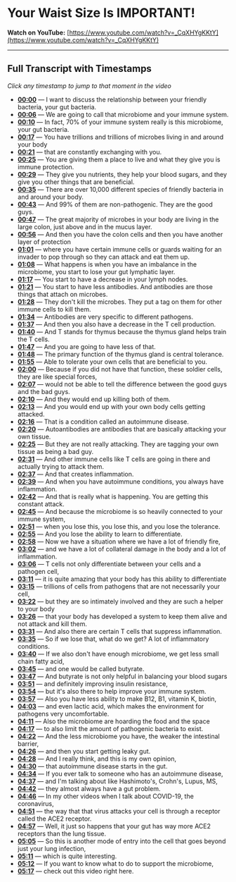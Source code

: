 # Your Waist Size Is IMPORTANT!

**Watch on YouTube:** [https://www.youtube.com/watch?v=_CqXHYgKKtY](https://www.youtube.com/watch?v=_CqXHYgKKtY)

---

## Full Transcript with Timestamps

*Click any timestamp to jump to that moment in the video*

- **[00:00](https://www.youtube.com/watch?v=_CqXHYgKKtY&t=0s)** — I want to discuss the relationship between your friendly bacteria, your gut bacteria.
- **[00:06](https://www.youtube.com/watch?v=_CqXHYgKKtY&t=6s)** — We are going to call that microbiome and your immune system.
- **[00:10](https://www.youtube.com/watch?v=_CqXHYgKKtY&t=10s)** — In fact, 70% of your immune system really is this microbiome, your gut bacteria.
- **[00:17](https://www.youtube.com/watch?v=_CqXHYgKKtY&t=17s)** — You have trillions and trillions of microbes living in and around your body
- **[00:21](https://www.youtube.com/watch?v=_CqXHYgKKtY&t=21s)** — that are constantly exchanging with you.
- **[00:25](https://www.youtube.com/watch?v=_CqXHYgKKtY&t=25s)** — You are giving them a place to live and what they give you is immune protection.
- **[00:29](https://www.youtube.com/watch?v=_CqXHYgKKtY&t=29s)** — They give you nutrients, they help your blood sugars, and they give you other things that are beneficial.
- **[00:35](https://www.youtube.com/watch?v=_CqXHYgKKtY&t=35s)** — There are over 10,000 different species of friendly bacteria in and around your body.
- **[00:43](https://www.youtube.com/watch?v=_CqXHYgKKtY&t=43s)** — And 99% of them are non-pathogenic. They are the good guys.
- **[00:47](https://www.youtube.com/watch?v=_CqXHYgKKtY&t=47s)** — The great majority of microbes in your body are living in the large colon, just above and in the mucus layer.
- **[00:56](https://www.youtube.com/watch?v=_CqXHYgKKtY&t=56s)** — And then you have the colon cells and then you have another layer of protection
- **[01:01](https://www.youtube.com/watch?v=_CqXHYgKKtY&t=61s)** — where you have certain immune cells or guards waiting for an invader to pop through so they can attack and eat them up.
- **[01:08](https://www.youtube.com/watch?v=_CqXHYgKKtY&t=68s)** — What happens is when you have an imbalance in the microbiome, you start to lose your gut lymphatic layer.
- **[01:17](https://www.youtube.com/watch?v=_CqXHYgKKtY&t=77s)** — You start to have a decrease in your lymph nodes.
- **[01:21](https://www.youtube.com/watch?v=_CqXHYgKKtY&t=81s)** — You start to have less antibodies. And antibodies are those things that attach on microbes.
- **[01:28](https://www.youtube.com/watch?v=_CqXHYgKKtY&t=88s)** — They don't kill the microbes. They put a tag on them for other immune cells to kill them.
- **[01:34](https://www.youtube.com/watch?v=_CqXHYgKKtY&t=94s)** — Antibodies are very specific to different pathogens.
- **[01:37](https://www.youtube.com/watch?v=_CqXHYgKKtY&t=97s)** — And then you also have a decrease in the T cell production.
- **[01:40](https://www.youtube.com/watch?v=_CqXHYgKKtY&t=100s)** — And T stands for thymus because the thymus gland helps train the T cells.
- **[01:47](https://www.youtube.com/watch?v=_CqXHYgKKtY&t=107s)** — And you are going to have less of that.
- **[01:48](https://www.youtube.com/watch?v=_CqXHYgKKtY&t=108s)** — The primary function of the thymus gland is central tolerance.
- **[01:55](https://www.youtube.com/watch?v=_CqXHYgKKtY&t=115s)** — Able to tolerate your own cells that are beneficial to you.
- **[02:00](https://www.youtube.com/watch?v=_CqXHYgKKtY&t=120s)** — Because if you did not have that function, these soldier cells, they are like special forces,
- **[02:07](https://www.youtube.com/watch?v=_CqXHYgKKtY&t=127s)** — would not be able to tell the difference between the good guys and the bad guys.
- **[02:10](https://www.youtube.com/watch?v=_CqXHYgKKtY&t=130s)** — And they would end up killing both of them.
- **[02:13](https://www.youtube.com/watch?v=_CqXHYgKKtY&t=133s)** — And you would end up with your own body cells getting attacked.
- **[02:16](https://www.youtube.com/watch?v=_CqXHYgKKtY&t=136s)** — That is a condition called an autoimmune disease.
- **[02:20](https://www.youtube.com/watch?v=_CqXHYgKKtY&t=140s)** — Autoantibodies are antibodies that are basically attacking your own tissue.
- **[02:25](https://www.youtube.com/watch?v=_CqXHYgKKtY&t=145s)** — But they are not really attacking. They are tagging your own tissue as being a bad guy.
- **[02:31](https://www.youtube.com/watch?v=_CqXHYgKKtY&t=151s)** — And other immune cells like T cells are going in there and actually trying to attack them.
- **[02:37](https://www.youtube.com/watch?v=_CqXHYgKKtY&t=157s)** — And that creates inflammation.
- **[02:39](https://www.youtube.com/watch?v=_CqXHYgKKtY&t=159s)** — And when you have autoimmune conditions, you always have inflammation.
- **[02:42](https://www.youtube.com/watch?v=_CqXHYgKKtY&t=162s)** — And that is really what is happening. You are getting this constant attack.
- **[02:45](https://www.youtube.com/watch?v=_CqXHYgKKtY&t=165s)** — And because the microbiome is so heavily connected to your immune system,
- **[02:51](https://www.youtube.com/watch?v=_CqXHYgKKtY&t=171s)** — when you lose this, you lose this, and you lose the tolerance.
- **[02:55](https://www.youtube.com/watch?v=_CqXHYgKKtY&t=175s)** — And you lose the ability to learn to differentiate.
- **[02:58](https://www.youtube.com/watch?v=_CqXHYgKKtY&t=178s)** — Now we have a situation where we have a lot of friendly fire,
- **[03:02](https://www.youtube.com/watch?v=_CqXHYgKKtY&t=182s)** — and we have a lot of collateral damage in the body and a lot of inflammation.
- **[03:06](https://www.youtube.com/watch?v=_CqXHYgKKtY&t=186s)** — T cells not only differentiate between your cells and a pathogen cell,
- **[03:11](https://www.youtube.com/watch?v=_CqXHYgKKtY&t=191s)** — it is quite amazing that your body has this ability to differentiate
- **[03:15](https://www.youtube.com/watch?v=_CqXHYgKKtY&t=195s)** — trillions of cells from pathogens that are not necessarily your cell,
- **[03:22](https://www.youtube.com/watch?v=_CqXHYgKKtY&t=202s)** — but they are so intimately involved and they are such a helper to your body
- **[03:26](https://www.youtube.com/watch?v=_CqXHYgKKtY&t=206s)** — that your body has developed a system to keep them alive and not attack and kill them.
- **[03:31](https://www.youtube.com/watch?v=_CqXHYgKKtY&t=211s)** — And also there are certain T cells that suppress inflammation.
- **[03:35](https://www.youtube.com/watch?v=_CqXHYgKKtY&t=215s)** — So if we lose that, what do we get? A lot of inflammatory conditions.
- **[03:40](https://www.youtube.com/watch?v=_CqXHYgKKtY&t=220s)** — If we also don't have enough microbiome, we get less small chain fatty acid,
- **[03:45](https://www.youtube.com/watch?v=_CqXHYgKKtY&t=225s)** — and one would be called butyrate.
- **[03:47](https://www.youtube.com/watch?v=_CqXHYgKKtY&t=227s)** — And butyrate is not only helpful in balancing your blood sugars
- **[03:51](https://www.youtube.com/watch?v=_CqXHYgKKtY&t=231s)** — and definitely improving insulin resistance,
- **[03:54](https://www.youtube.com/watch?v=_CqXHYgKKtY&t=234s)** — but it's also there to help improve your immune system.
- **[03:57](https://www.youtube.com/watch?v=_CqXHYgKKtY&t=237s)** — Also you have less ability to make B12, B1, vitamin K, biotin,
- **[04:03](https://www.youtube.com/watch?v=_CqXHYgKKtY&t=243s)** — and even lactic acid, which makes the environment for pathogens very uncomfortable.
- **[04:11](https://www.youtube.com/watch?v=_CqXHYgKKtY&t=251s)** — Also the microbiome are hoarding the food and the space
- **[04:17](https://www.youtube.com/watch?v=_CqXHYgKKtY&t=257s)** — to also limit the amount of pathogenic bacteria to exist.
- **[04:22](https://www.youtube.com/watch?v=_CqXHYgKKtY&t=262s)** — And the less microbiome you have, the weaker the intestinal barrier,
- **[04:26](https://www.youtube.com/watch?v=_CqXHYgKKtY&t=266s)** — and then you start getting leaky gut.
- **[04:28](https://www.youtube.com/watch?v=_CqXHYgKKtY&t=268s)** — And I really think, and this is my own opinion,
- **[04:30](https://www.youtube.com/watch?v=_CqXHYgKKtY&t=270s)** — that autoimmune disease starts in the gut.
- **[04:34](https://www.youtube.com/watch?v=_CqXHYgKKtY&t=274s)** — If you ever talk to someone who has an autoimmune disease,
- **[04:37](https://www.youtube.com/watch?v=_CqXHYgKKtY&t=277s)** — and I'm talking about like Hashimoto's, Crohn's, Lupus, MS,
- **[04:42](https://www.youtube.com/watch?v=_CqXHYgKKtY&t=282s)** — they almost always have a gut problem.
- **[04:46](https://www.youtube.com/watch?v=_CqXHYgKKtY&t=286s)** — In my other videos when I talk about COVID-19, the coronavirus,
- **[04:51](https://www.youtube.com/watch?v=_CqXHYgKKtY&t=291s)** — the way that that virus attacks your cell is through a receptor called the ACE2 receptor.
- **[04:57](https://www.youtube.com/watch?v=_CqXHYgKKtY&t=297s)** — Well, it just so happens that your gut has way more ACE2 receptors than the lung tissue.
- **[05:05](https://www.youtube.com/watch?v=_CqXHYgKKtY&t=305s)** — So this is another mode of entry into the cell that goes beyond just your lung infection,
- **[05:11](https://www.youtube.com/watch?v=_CqXHYgKKtY&t=311s)** — which is quite interesting.
- **[05:12](https://www.youtube.com/watch?v=_CqXHYgKKtY&t=312s)** — If you want to know what to do to support the microbiome,
- **[05:17](https://www.youtube.com/watch?v=_CqXHYgKKtY&t=317s)** — check out this video right here.
